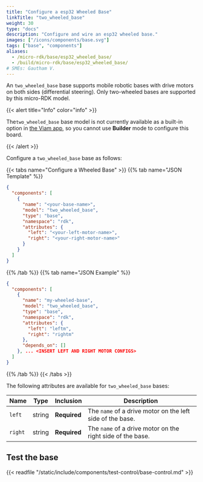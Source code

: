 ```yaml
---
title: "Configure a esp32 Wheeled Base"
linkTitle: "two_wheeled_base"
weight: 30
type: "docs"
description: "Configure and wire an esp32 wheeled base."
images: ["/icons/components/base.svg"]
tags: ["base", "components"]
aliases:
  - /micro-rdk/base/esp32_wheeled_base/
  - /build/micro-rdk/base/esp32_wheeled_base/
# SMEs: Gautham V.
---
```


An `two_wheeled_base` base supports mobile robotic bases with drive motors on both sides (differential steering).
Only two-wheeled bases are supported by this micro-RDK model.

{{< alert title="Info" color="info" >}}

The`two_wheeled_base` base model is not currently available as a built-in option in [the Viam app](https://app.viam.com), so you cannot use **Builder** mode to configure this board.

{{< /alert >}}

Configure a `two_wheeled_base` base as follows:

{{< tabs name="Configure a Wheeled Base" >}}
{{% tab name="JSON Template" %}}

```json {class="line-numbers linkable-line-numbers"}
{
  "components": [
    {
      "name": "<your-base-name>",
      "model": "two_wheeled_base",
      "type": "base",
      "namespace": "rdk",
      "attributes": {
        "left": "<your-left-motor-name>",
        "right": "<your-right-motor-name>"
      }
    }
  ]
}
```

{{% /tab %}}
{{% tab name="JSON Example" %}}

```json {class="line-numbers linkable-line-numbers"}
{
  "components": [
    {
      "name": "my-wheeled-base",
      "model": "two_wheeled_base",
      "type": "base",
      "namespace": "rdk",
      "attributes": {
        "left": "leftm",
        "right": "rightm"
      },
      "depends_on": []
    }, ... <INSERT LEFT AND RIGHT MOTOR CONFIGS>
  ]
}
```

{{% /tab %}}
{{< /tabs >}}

The following attributes are available for `two_wheeled_base` bases:

<!-- prettier-ignore -->
| Name | Type | Inclusion | Description |
| ---- | ---- | --------- | ----------- |
| `left` | string | **Required** | The `name` of a drive motor on the left side of the base. |
| `right` | string | **Required** | The `name` of a drive motor on the right side of the base. |

## Test the base

{{< readfile "/static/include/components/test-control/base-control.md" >}}
